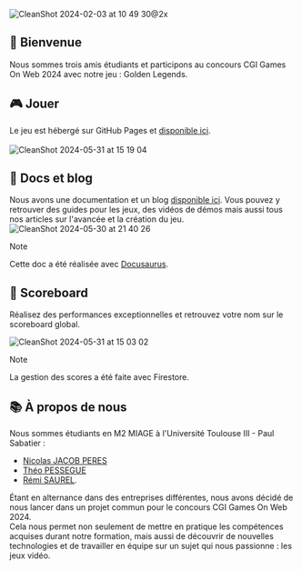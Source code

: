 ![CleanShot 2024-02-03 at 10 49 30@2x](https://github.com/Golden-Legends/golden-legends-back/assets/50367862/c8367dbe-8e97-4e44-9c80-23615743695a)

## 👋 Bienvenue
Nous sommes trois amis étudiants et participons au concours CGI Games On Web 2024 avec notre jeu : Golden Legends.


## 🎮 Jouer
Le jeu est hébergé sur GitHub Pages et [disponible ici](https://golden-legends.github.io/golden-legends/#/).\
\
![CleanShot 2024-05-31 at 15 19 04](https://github.com/gamesonweb/gow-olympic-edition-goldenlegends/assets/50367862/405a1291-c0ba-429f-bd2d-08913104b444)


## 📕 Docs et blog 
Nous avons une documentation et un blog [disponible ici](https://golden-legends.github.io/golden-legends-docs/). Vous pouvez y retrouver des guides pour les jeux, des vidéos de démos mais aussi tous nos articles sur l'avancée et la création du jeu.
\
![CleanShot 2024-05-30 at 21 40 26](https://github.com/gamesonweb/gow-olympic-edition-goldenlegends/assets/50367862/6082d993-59ca-42bb-a77e-d16b653ed045)
> [!NOTE]
> Cette doc a été réalisée avec [Docusaurus](https://docusaurus.io/).



## 🏅 Scoreboard
Réalisez des performances exceptionnelles et retrouvez votre nom sur le scoreboard global. 

![CleanShot 2024-05-31 at 15 03 02](https://github.com/gamesonweb/gow-olympic-edition-goldenlegends/assets/50367862/987e67dd-fc72-4d78-bda1-de0fe26c1e19)
> [!NOTE]
> La gestion des scores a été faite avec Firestore.


## 📚 À propos de nous
Nous sommes étudiants en M2 MIAGE à l'Université Toulouse III - Paul Sabatier : 
- [Nicolas JACOB PERES](https://github.com/nicolasjp)
- [Théo PESSEGUE](https://github.com/shannorr)
- [Rémi SAUREL](https://github.com/RemiSaurel).

Étant en alternance dans des entreprises différentes, nous avons décidé de nous lancer dans un projet commun pour le concours CGI Games On Web 2024.\
Cela nous permet non seulement de mettre en pratique les compétences acquises durant notre formation, mais aussi de découvrir de nouvelles technologies et de travailler en équipe sur un sujet qui nous passionne : les jeux vidéo.

